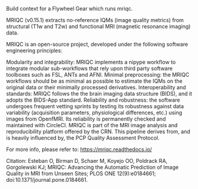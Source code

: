 Build context for a Flywheel Gear which runs mriqc.


MRIQC (v0.15.1) extracts no-reference IQMs (image quality metrics) from structural (T1w and T2w) and functional MRI (magnetic resonance imaging) data.

MRIQC is an open-source project, developed under the following software engineering principles:

Modularity and integrability: MRIQC implements a nipype workflow to integrate modular sub-workflows that rely upon third party software toolboxes such as FSL, ANTs and AFNI.
Minimal preprocessing: the MRIQC workflows should be as minimal as possible to estimate the IQMs on the original data or their minimally processed derivatives.
Interoperability and standards: MRIQC follows the the brain imaging data structure (BIDS), and it adopts the BIDS-App standard.
Reliability and robustness: the software undergoes frequent vetting sprints by testing its robustness against data variability (acquisition parameters, physiological differences, etc.) using images from OpenfMRI. Its reliability is permanently checked and maintained with CircleCI.
MRIQC is part of the MRI image analysis and reproducibility platform offered by the CRN. This pipeline derives from, and is heavily influenced by, the PCP Quality Assessment Protocol.

For more info, please refer to: https://mriqc.readthedocs.io/

Citation: Esteban O, Birman D, Schaer M, Koyejo OO, Poldrack RA, Gorgolewski KJ; MRIQC: Advancing the Automatic Prediction of Image Quality in MRI from Unseen Sites; PLOS ONE 12(9):e0184661; doi:10.1371/journal.pone.0184661.
